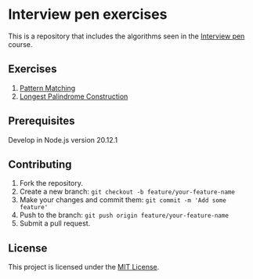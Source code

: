 # Interview pen exercises

This is a repository that includes the algorithms seen in the [Interview pen](https://interviewpen.com/) course.

## Exercises

1. [Pattern Matching](./patternMatching/README.md)
2. [Longest Palindrome Construction](./longestPalindrome/README.md)

## Prerequisites

Develop in Node.js version 20.12.1

## Contributing

1. Fork the repository.
2. Create a new branch: `git checkout -b feature/your-feature-name`
3. Make your changes and commit them: `git commit -m 'Add some feature'`
4. Push to the branch: `git push origin feature/your-feature-name`
5. Submit a pull request.

## License

This project is licensed under the [MIT License](LICENSE).